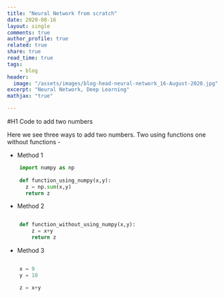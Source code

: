 ```yaml
---
title: "Neural Network from scratch"
date: 2020-08-16
layout: single
comments: true 
author_profile: true
related: true
share: true
read_time: true
tags:
    - blog
header:
  image: "/assets/images/blog-head-neural-network_16-August-2020.jpg"
excerpt: "Neural Network, Deep Learning"
mathjax: "true"

---
```


#H1 Code to add two numbers

Here we see three ways to add two numbers. Two using functions one without functions -  

- Method 1
```python
    import numpy as np
    
    def function_using_numpy(x,y):
      z = np.sum(x,y)
      return z
```
- Method 2
```python

	def function_without_using_numpy(x,y):
		z = x+y
		return z
```

- Method 3
```python

	x = 9
	y = 10

	z = x+y
```
